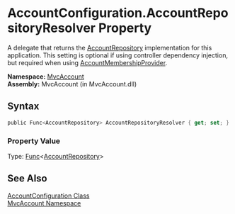 AccountConfiguration.AccountRepositoryResolver Property
=======================================================
A delegate that returns the [AccountRepository][1] implementation for this application. This setting is optional if using controller dependency injection, but required when using [AccountMembershipProvider][2].

**Namespace:** [MvcAccount][3]  
**Assembly:** MvcAccount (in MvcAccount.dll)

Syntax
------

```csharp
public Func<AccountRepository> AccountRepositoryResolver { get; set; }
```

### Property Value
Type: [Func][4]&lt;[AccountRepository][1]>

See Also
--------
[AccountConfiguration Class][5]  
[MvcAccount Namespace][3]  

[1]: ../AccountRepository/README.md
[2]: ../AccountMembershipProvider/README.md
[3]: ../README.md
[4]: http://msdn2.microsoft.com/en-us/library/bb534960
[5]: README.md